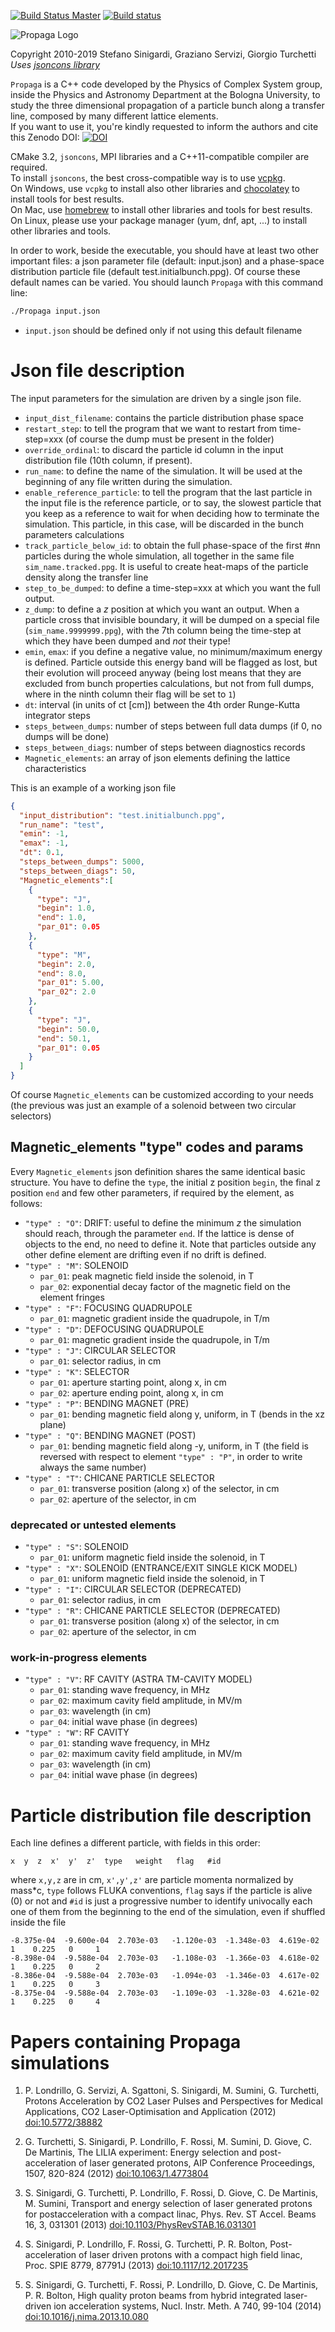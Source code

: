 [![Build Status Master](https://travis-ci.org/ALaDyn/Propaga.png?branch=master)](https://travis-ci.org/ALaDyn/Propaga "master")
[![Build status](https://ci.appveyor.com/api/projects/status/i2by6yapg60jl3my?svg=true)](https://ci.appveyor.com/project/cenit/propaga)

![Propaga Logo](https://raw.githubusercontent.com/ALaDyn/Propaga/master/logo.png)

Copyright 2010-2019 Stefano Sinigardi, Graziano Servizi, Giorgio Turchetti  
*Uses [jsoncons library](https://github.com/danielaparker/jsoncons)*

`Propaga` is a C++ code developed by the Physics of Complex System group, inside the Physics and Astronomy Department at the Bologna University, to study the three dimensional propagation of a particle bunch along a transfer line, composed by many different lattice elements.  
If you want to use it, you're kindly requested to inform the authors and cite this Zenodo DOI:
[![DOI](https://zenodo.org/badge/doi/10.5281/zenodo.595776.svg)](http://dx.doi.org/10.5281/zenodo.595776)

CMake 3.2, `jsoncons`, MPI libraries and a C++11-compatible compiler are required.  
To install `jsoncons`, the best cross-compatible way is to use [vcpkg](https://github.com/Microsoft/vcpkg/).  
On Windows, use `vcpkg` to install also other libraries and [chocolatey](https://github.com/chocolatey/choco) to install tools for best results.  
On Mac, use [homebrew](https://github.com/Homebrew/brew) to install other libraries and tools for best results.  
On Linux, please use your package manager (yum, dnf, apt, ...) to install other libraries and tools.

In order to work, beside the executable, you should have at least two other important files: a json parameter file (default: input.json) and a phase-space distribution particle file (default test.initialbunch.ppg). Of course these default names can be varied. You should launch `Propaga` with this command line:

```bash
./Propaga input.json
```

+ `input.json` should be defined only if not using this default filename

# Json file description

The input parameters for the simulation are driven by a single json file.

+ `input_dist_filename`: contains the particle distribution phase space
+ `restart_step`: to tell the program that we want to restart from time-step=xxx (of course the dump must be present in the folder)
+ `override_ordinal`: to discard the particle id column in the input distribution file (10th column, if present).
+ `run_name`: to define the name of the simulation. It will be used at the beginning of any file written during the simulation.
+ `enable_reference_particle`: to tell the program that the last particle in the input file is the reference particle, or to say, the slowest particle that you keep as a reference to wait for when deciding how to terminate the simulation. This particle, in this case, will be discarded in the bunch parameters calculations
+ `track_particle_below_id`: to obtain the full phase-space of the first #nn particles during the whole simulation, all together in the same file `sim_name.tracked.ppg`. It is useful to create heat-maps of the particle density along the transfer line
+ `step_to_be_dumped`: to define a time-step=xxx at which you want the full output.
+ `z_dump`: to define a *z* position at which you want an output. When a particle cross that invisible boundary, it will be dumped on a special file (`sim_name.9999999.ppg`), with the 7th column being the time-step at which they have been dumped and *not* their type!
+ `emin`, `emax`: if you define a negative value, no minimum/maximum energy is defined. Particle outside this energy band will be flagged as lost, but their evolution will proceed anyway (being lost means that they are excluded from bunch properties calculations, but not from full dumps, where in the ninth column their flag will be set to `1`)
+ `dt`: interval (in units of ct [cm]) between the 4th order Runge-Kutta integrator steps
+ `steps_between_dumps`: number of steps between full data dumps (if 0, no dumps will be done)
+ `steps_between_diags`: number of steps between diagnostics records
+ `Magnetic_elements`: an array of json elements defining the lattice characteristics

This is an example of a working json file

```json
{
  "input_distribution": "test.initialbunch.ppg",
  "run_name": "test",
  "emin": -1,
  "emax": -1,
  "dt": 0.1,
  "steps_between_dumps": 5000,
  "steps_between_diags": 50,
  "Magnetic_elements":[
    {
      "type": "J",
      "begin": 1.0,
      "end": 1.0,
      "par_01": 0.05
    },
    {
      "type": "M",
      "begin": 2.0,
      "end": 8.0,
      "par_01": 5.00,
      "par_02": 2.0
    },
    {
      "type": "J",
      "begin": 50.0,
      "end": 50.1,
      "par_01": 0.05
    }
  ]
}
```

Of course `Magnetic_elements` can be customized according to your needs (the previous was just an example of a solenoid between two circular selectors)

## Magnetic_elements "type" codes and params

Every `Magnetic_elements` json definition shares the same identical basic structure. You have to define the `type`, the initial z position `begin`, the final z position `end` and few other parameters, if required by the element, as follows:

+ `"type" : "O"`: DRIFT: useful to define the minimum *z* the simulation should reach, through the parameter `end`. If the lattice is dense of objects to the end, no need to define it. Note that particles outside any other define element are drifting even if no drift is defined.
+ `"type" : "M"`: SOLENOID
  + `par_01`: peak magnetic field inside the solenoid, in T
  + `par_02`: exponential decay factor of the magnetic field on the element fringes
+ `"type" : "F"`: FOCUSING QUADRUPOLE
  + `par_01`: magnetic gradient inside the quadrupole, in T/m
+ `"type" : "D"`: DEFOCUSING QUADRUPOLE
  + `par_01`: magnetic gradient inside the quadrupole, in T/m
+ `"type" : "J"`: CIRCULAR SELECTOR
  + `par_01`: selector radius, in cm
+ `"type" : "K"`: SELECTOR
  + `par_01`: aperture starting point, along x, in cm
  + `par_02`: aperture ending point, along x, in cm
+ `"type" : "P"`: BENDING MAGNET (PRE)
  + `par_01`: bending magnetic field along y, uniform, in T (bends in the xz plane)
+ `"type" : "Q"`: BENDING MAGNET (POST)
  + `par_01`: bending magnetic field along -y, uniform, in T (the field is reversed with respect to element `"type" : "P"`, in order to write always the same number)
+ `"type" : "T"`: CHICANE PARTICLE SELECTOR
  + `par_01`: transverse position (along x) of the selector, in cm
  + `par_02`: aperture of the selector, in cm

### deprecated or untested elements

+ `"type" : "S"`: SOLENOID
  + `par_01`: uniform magnetic field inside the solenoid, in T
+ `"type" : "X"`: SOLENOID (ENTRANCE/EXIT SINGLE KICK MODEL)
  + `par_01`: uniform magnetic field inside the solenoid, in T
+ `"type" : "I"`: CIRCULAR SELECTOR (DEPRECATED)
  + `par_01`: selector radius, in cm
+ `"type" : "R"`: CHICANE PARTICLE SELECTOR (DEPRECATED)
  + `par_01`: transverse position (along x) of the selector, in cm
  + `par_02`: aperture of the selector, in cm

### work-in-progress elements

+ `"type" : "V"`: RF CAVITY (ASTRA TM-CAVITY MODEL)
  + `par_01`: standing wave frequency, in MHz
  + `par_02`: maximum cavity field amplitude, in MV/m
  + `par_03`: wavelength (in cm)
  + `par_04`: initial wave phase (in degrees)
+ `"type" : "W"`: RF CAVITY
  + `par_01`: standing wave frequency, in MHz
  + `par_02`: maximum cavity field amplitude, in MV/m
  + `par_03`: wavelength (in cm)
  + `par_04`: initial wave phase (in degrees)

# Particle distribution file description

Each line defines a different particle, with fields in this order:

```csv
x  y  z  x'  y'  z'  type   weight   flag   #id
```

where `x,y,z` are in cm, `x',y',z'` are particle momenta normalized by mass*c, `type` follows FLUKA conventions, `flag` says if the particle is alive (0) or not and `#id` is just a progressive number to identify univocally each one of them from the beginning to the end of the simulation, even if shuffled inside the file

```csv
-8.375e-04  -9.600e-04  2.703e-03   -1.120e-03  -1.348e-03  4.619e-02   1    0.225   0     1
-8.398e-04  -9.588e-04  2.703e-03   -1.108e-03  -1.366e-03  4.618e-02   1    0.225   0     2
-8.386e-04  -9.588e-04  2.703e-03   -1.094e-03  -1.346e-03  4.617e-02   1    0.225   0     3
-8.375e-04  -9.588e-04  2.703e-03   -1.109e-03  -1.328e-03  4.621e-02   1    0.225   0     4
```

# Papers containing Propaga simulations

1) P. Londrillo, G. Servizi, A. Sgattoni, S. Sinigardi, M. Sumini, G. Turchetti, Protons Acceleration by CO2 Laser Pulses and Perspectives for Medical Applications,
CO2 Laser-Optimisation and Application (2012)
[doi:10.5772/38882](http://www.intechopen.com/books/co2-laser-optimisation-and-application/protons-acceleration-from-co2-laser-pulses-for-biomedical-applications)

2) G. Turchetti, S. Sinigardi, P. Londrillo, F. Rossi, M. Sumini, D. Giove, C. De Martinis, The LILIA experiment: Energy selection and post-acceleration of laser generated protons, AIP Conference Proceedings, 1507, 820-824 (2012)
[doi:10.1063/1.4773804](http://dx.doi.org/10.1063/1.4773804)

3) S. Sinigardi, G. Turchetti, P. Londrillo, F. Rossi, D. Giove, C. De Martinis, M. Sumini, Transport and energy selection of laser generated protons for postacceleration with a compact linac, Phys. Rev. ST Accel. Beams 16, 3, 031301 (2013)
[doi:10.1103/PhysRevSTAB.16.031301](http://link.aps.org/doi/10.1103/PhysRevSTAB.16.031301)

4) S. Sinigardi, P. Londrillo, F. Rossi, G. Turchetti, P. R. Bolton, Post-acceleration of laser driven protons with a compact high field linac, Proc. SPIE 8779, 87791J (2013)
[doi:10.1117/12.2017235](http://dx.doi.org/10.1117/12.2017235)

5) S. Sinigardi, G. Turchetti, F. Rossi, P. Londrillo, D. Giove, C. De Martinis, P. R. Bolton, High quality proton beams from hybrid integrated laser-driven ion acceleration systems, Nucl. Instr. Meth. A 740, 99-104 (2014)
[doi:10.1016/j.nima.2013.10.080](http://www.sciencedirect.com/science/article/pii/S0168900213014873)
